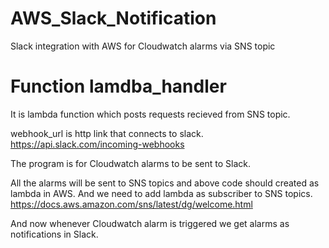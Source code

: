 # AWS_Slack_Notification
Slack integration with AWS for Cloudwatch alarms via SNS topic

# Function lamdba_handler 
It is lambda function which posts requests recieved from SNS topic.

webhook_url is http link that connects to slack.
https://api.slack.com/incoming-webhooks

The program is for Cloudwatch alarms to be sent to Slack.

All the alarms will be sent to SNS topics and above code should created as lambda in AWS.
And we need to add lambda as subscriber to SNS topics.
https://docs.aws.amazon.com/sns/latest/dg/welcome.html

And now whenever Cloudwatch alarm is triggered we get alarms as notifications in Slack.

